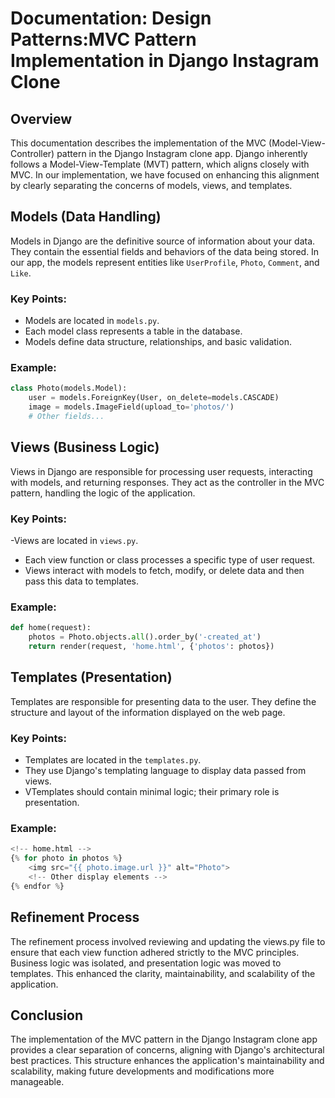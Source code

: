 # Documentation: Design Patterns:MVC Pattern Implementation in Django Instagram Clone

## Overview

This documentation describes the implementation of the MVC (Model-View-Controller) pattern in the Django Instagram clone app. Django inherently follows a Model-View-Template (MVT) pattern, which aligns closely with MVC. In our implementation, we have focused on enhancing this alignment by clearly separating the concerns of models, views, and templates.

## Models (Data Handling)

Models in Django are the definitive source of information about your data. They contain the essential fields and behaviors of the data being stored. In our app, the models represent entities like `UserProfile`, `Photo`, `Comment`, and `Like`.

### Key Points:

- Models are located in `models.py`.
- Each model class represents a table in the database.
- Models define data structure, relationships, and basic validation.

### Example:

```python
class Photo(models.Model):
    user = models.ForeignKey(User, on_delete=models.CASCADE)
    image = models.ImageField(upload_to='photos/')
    # Other fields...
```

## Views (Business Logic)

Views in Django are responsible for processing user requests, interacting with models, and returning responses. They act as the controller in the MVC pattern, handling the logic of the application.

### Key Points:

-Views are located in  `views.py`.
- Each view function or class processes a specific type of user request.
- Views interact with models to fetch, modify, or delete data and then pass this data to templates.

### Example:

```python
def home(request):
    photos = Photo.objects.all().order_by('-created_at')
    return render(request, 'home.html', {'photos': photos})
```

## Templates (Presentation)

Templates are responsible for presenting data to the user. They define the structure and layout of the information displayed on the web page.

### Key Points:

- Templates are located in the  `templates.py`.
- They use Django's templating language to display data passed from views.
- VTemplates should contain minimal logic; their primary role is presentation.

### Example:

```python
<!-- home.html -->
{% for photo in photos %}
    <img src="{{ photo.image.url }}" alt="Photo">
    <!-- Other display elements -->
{% endfor %}
```
## Refinement Process

The refinement process involved reviewing and updating the views.py file to ensure that each view function adhered strictly to the MVC principles. Business logic was isolated, and presentation logic was moved to templates. This enhanced the clarity, maintainability, and scalability of the application.

## Conclusion

The implementation of the MVC pattern in the Django Instagram clone app provides a clear separation of concerns, aligning with Django's architectural best practices. This structure enhances the application's maintainability and scalability, making future developments and modifications more manageable.




